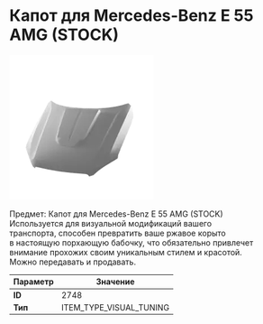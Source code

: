 # Капот для Mercedes-Benz E 55 AMG (STOCK)

![Item Image](../img/2748.webp?raw=true)

Предмет: Капот для Mercedes-Benz E 55 AMG (STOCK)<br>Используется для визуальной модификаций вашего<br>транспорта, способен превратить ваше ржавое корыто<br>в настоящую порхающую бабочку, что обязательно привлечет<br>внимание прохожих своим уникальным стилем и красотой.<br>Можно передавать и продавать.


| Параметр | Значение |
|----------|----------|
| **ID** | 2748 |
| **Тип** | ITEM_TYPE_VISUAL_TUNING |

